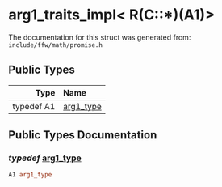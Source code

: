 arg1_traits_impl< R(C::*)(A1)>
===================================


The documentation for this struct was generated from: `include/ffw/math/promise.h`



## Public Types

| Type | Name |
| -------: | :------- |
| typedef A1 | [arg1_type](#afc3164f) |


## Public Types Documentation

### _typedef_ <a id="afc3164f" href="#afc3164f">arg1_type</a>

```cpp
A1 arg1_type
```





